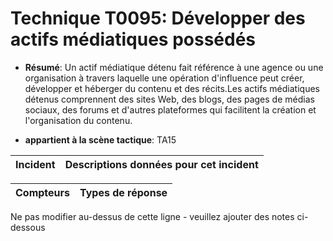 # Technique T0095: Développer des actifs médiatiques possédés

* **Résumé**: Un actif médiatique détenu fait référence à une agence ou une organisation à travers laquelle une opération d'influence peut créer, développer et héberger du contenu et des récits.Les actifs médiatiques détenus comprennent des sites Web, des blogs, des pages de médias sociaux, des forums et d'autres plateformes qui facilitent la création et l'organisation du contenu.

* **appartient à la scène tactique**: TA15


|Incident |Descriptions données pour cet incident |
|-------- |-------------------- |



|Compteurs |Types de réponse |
|-------- |-------------- |


Ne pas modifier au-dessus de cette ligne - veuillez ajouter des notes ci-dessous